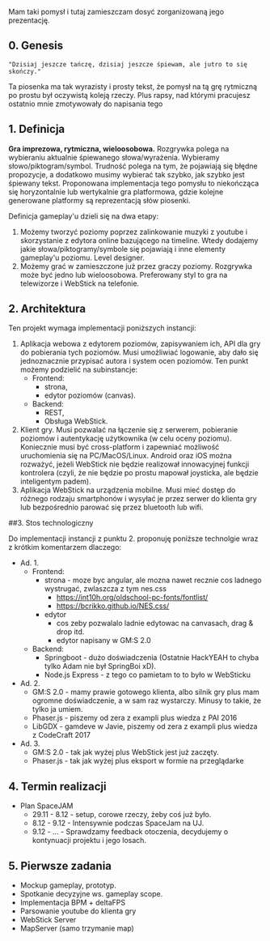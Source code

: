 Mam taki pomysł i tutaj zamieszczam dosyć zorganizowaną jego prezentację.

## 0. Genesis
    "Dzisiaj jeszcze tańczę, dzisiaj jeszcze śpiewam, ale jutro to się skończy."
Ta piosenka ma tak wyrazisty i prosty tekst, że pomysł na tą grę rytmiczną po prostu był oczywistą koleją rzeczy. Plus rapsy, nad którymi pracujesz ostatnio mnie zmotywowały do napisania tego

## 1. Definicja
**Gra imprezowa, rytmiczna, wieloosobowa.** Rozgrywka polega na wybieraniu aktualnie śpiewanego słowa/wyrażenia. Wybieramy słowo/piktogram/symbol. Trudność polega na tym, że pojawiają się błędne propozycje, a dodatkowo musimy wybierać tak szybko, jak szybko jest śpiewany tekst. Proponowana implementacja tego pomysłu to niekończąca się horyzontalnie lub wertykalnie gra platformowa, gdzie kolejne generowane platformy są reprezentacją słów piosenki.

Definicja gameplay'u dzieli się na dwa etapy:
1. Możemy tworzyć poziomy poprzez zalinkowanie muzyki z youtube i skorzystanie z edytora online bazującego na timeline. Wtedy dodajemy jakie słowa/piktogramy/symbole się pojawiają i inne elementy gameplay'u poziomu. Level designer.
2. Możemy grać w zamieszczone już przez graczy poziomy. Rozgrywka może być jedno lub wieloosobowa. Preferowany styl to gra na telewizorze i WebStick na telefonie.

## 2. Architektura 
Ten projekt wymaga implementacji poniższych instancji:
1. Aplikacja webowa z edytorem poziomów, zapisywaniem ich, API dla gry do pobierania tych poziomów. Musi umożliwiać logowanie, aby dało się jednoznacznie przypisać autora i system ocen poziomów. Ten punkt możemy podzielić na subinstancje:
    * Frontend:
        * strona,
        * edytor poziomów (canvas).
    * Backend:
        * REST,
        * Obsługa WebStick.
2. Klient gry. Musi pozwalać na łączenie się z serwerem, pobieranie poziomów i autentykację użytkownika (w celu oceny poziomu). Koniecznie musi być cross-platform i zapewniać możliwość uruchomienia się na PC/MacOS/Linux. Android oraz iOS można rozważyć, jeżeli WebStick nie będzie realizował innowacyjnej funkcji kontrolera (czyli, że nie będzie po prostu mapował joysticka, ale będzie inteligentym padem).
3. Aplikacja WebStick na urządzenia mobilne. Musi mieć dostęp do różnego rodzaju smartphonów i wysyłać je przez serwer do klienta gry lub bezpośrednio parować się przez bluetooth lub wifi.

##3. Stos technologiczny

Do implementacji instancji z punktu 2. proponuję poniższe technolgie wraz z krótkim komentarzem dlaczego:
* Ad. 1.
    * Frontend:
        * strona - moze byc angular, ale mozna nawet recznie cos ladnego wystrugać, zwlaszcza z tym nes.css
            *   https://int10h.org/oldschool-pc-fonts/fontlist/
            *   https://bcrikko.github.io/NES.css/
        * edytor
            * cos zeby pozwalalo ladnie edytowac na canvasach, drag & drop itd.
            * edytor napisany w GM:S 2.0
    * Backend:
        * Springboot - dużo doświadczenia (Ostatnie HackYEAH to chyba tylko Adam nie był SpringBoi xD).
        * Node.js Express - z tego co pamietam to to było w WebSticku
* Ad. 2.
    * GM:S 2.0 - mamy prawie gotowego klienta, albo silnik gry plus mam ogromne doświadczenie, a w sam raz wystarczy. Minusy to takie, że tylko ja umiem.
    * Phaser.js - piszemy od zera z exampli plus wiedza z PAI 2016
    * LibGDX - gamdeve w Javie, piszemy od zera z exampli plus wiedza z CodeCraft 2017
* Ad. 3.
    * GM:S 2.0 - tak jak wyżej plus WebStick jest już zaczęty.
    * Phaser.js - tak jak wyżej plus eksport w formie na przeglądarke

## 4. Termin realizacji

* Plan SpaceJAM
    * 29.11 - 8.12 - setup, corowe rzeczy, żeby coś już było.
    * 8.12 - 9.12 - Intensywnie podczas SpaceJam na UJ.
    * 9.12 - ... - Sprawdzamy feedback otoczenia, decydujemy o kontynuacji projektu i jego losach.

## 5. Pierwsze zadania
* Mockup gameplay, prototyp.
* Spotkanie decyzyjne ws. gameplay scope.
* Implementacja BPM + deltaFPS
* Parsowanie youtube do klienta gry
* WebStick Server
* MapServer (samo trzymanie map)


